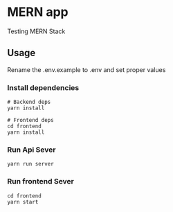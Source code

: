 # MERN app

Testing MERN Stack

## Usage

Rename the .env.example to .env and set proper values

### Install dependencies

```
# Backend deps
yarn install

# Frontend deps
cd frontend
yarn install
```

### Run Api Sever

```
yarn run server
```

### Run frontend Sever
```
cd frontend
yarn start
```